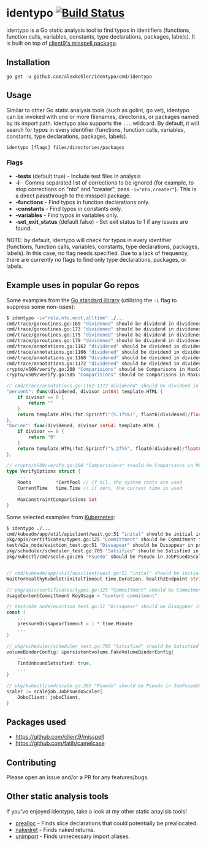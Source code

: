 # identypo [![Build Status](https://travis-ci.com/alexkohler/identypo.svg?branch=master)](https://travis-ci.com/alexkohler/identypo)

identypo is a Go static analysis tool to find typos in identifiers (functions, function calls, variables, constants, type declarations, packages, labels). It is built on top of [client9's misspell package](https://github.com/client9/misspell).

## Installation

    go get -u github.com/alexkohler/identypo/cmd/identypo

## Usage

Similar to other Go static analysis tools (such as golint, go vet), identypo can be invoked with one or more filenames, directories, or packages named by its import path. Identypo also supports the `...` wildcard. By default, it will search for typos in every identifier (functions, function calls, variables, constants, type declarations, packages, labels).

    identypo [flags] files/directories/packages

### Flags
- **-tests** (default true) - Include test files in analysis
- **-i** - Comma separated list of corrections to be ignored (for example, to stop corrections on "nto" and "creater", pass `-i="nto,creater"`). This is a direct passthrough to the misspell package.
- **-functions** - Find typos in function declarations only.
- **-constants** - Find typos in constants only.
- **-variables** - Find typos in variables only.
- **-set_exit_status** (default false) - Set exit status to 1 if any issues are found.

NOTE: by default, identypo will check for typos in every identifier (functions, function calls, variables, constants, type declarations, packages, labels). In this case, no flag needs specified. Due to a lack of frequency, there are currently no flags to find only type declarations, packages, or labels.

## Example uses in popular Go repos


Some examples from the [Go standard library](https://github.com/golang/go) (utilizing the `-i` flag to suppress some non-isses):

```Bash
$ identypo -i="rela,nto,onot,alltime" ./...
cmd/trace/goroutines.go:169 "dividened" should be dividend in dividened
cmd/trace/goroutines.go:173 "dividened" should be dividend in dividened
cmd/trace/goroutines.go:175 "dividened" should be dividend in dividened
cmd/trace/goroutines.go:179 "dividened" should be dividend in dividened
cmd/trace/annotations.go:1162 "dividened" should be dividend in dividened
cmd/trace/annotations.go:1166 "dividened" should be dividend in dividened
cmd/trace/annotations.go:1168 "dividened" should be dividend in dividened
cmd/trace/annotations.go:1172 "dividened" should be dividend in dividened
crypto/x509/verify.go:208 "Comparisions" should be Comparisons in MaxConstraintComparisions
crypto/x509/verify.go:585 "Comparisions" should be Comparisons in MaxConstraintComparisions
```

```Go
// cmd/trace/annotations.go:1162-1172 dividened" should be dividend in dividened
"percent": func(dividened, divisor int64) template.HTML {
	if divisor == 0 {
		return ""
	}
	return template.HTML(fmt.Sprintf("(%.1f%%)", float6(dividened)/float64(divisor)*100))
},
"barLen": func(dividened, divisor int64) template.HTML {
	if divisor == 0 {
		return "0"
	}
	return template.HTML(fmt.Sprintf("%.2f%%", float6(dividened)/float64(divisor)*100))
},

// crypto/x509/verify.go:208 "Comparisions" should be Comparisons in MaxConstraintComparisions
type VerifyOptions struct {
	...
	Roots         *CertPool // if nil, the system roots are used
	CurrentTime   time.Time // if zero, the current time is used
	...
	MaxConstraintComparisions int
}
```

Some selected examples from [Kubernetes](https://github.com/kubernetes/kubernetes):
```Bash
$ identypo ./...
cmd/kubeadm/app/util/apiclient/wait.go:51 "inital" should be initial in initalTimeout
pkg/apis/certificates/types.go:125 "Committment" should be Commitment in UsageContentCommittment
test/e2e_node/eviction_test.go:51 "Dissapear" should be Disappear in pressureDissapearTimeout
pkg/scheduler/scheduler_test.go:705 "Satsified" should be Satisfied in FindUnboundSatsified
pkg/kubectl/cmd/scale.go:265 "Psuedo" should be Pseudo in JobPsuedoScaler
```

```Go

// cmd/kubeadm/app/util/apiclient/wait.go:51 "inital" should be initial in initalTimeout
WaitForHealthyKubelet(initalTimeout time.Duration, healthzEndpoint string) error

// pkg/apis/certificates/types.go:125 "Committment" should be Commitment in UsageContentCommittment
UsageContentCommittment KeyUsage = "content commitment"

// test/e2e_node/eviction_test.go:51 "Dissapear" should be Disappear in pressureDissapearTimeout
const (
	...
	pressureDissapearTimeout = 1 * time.Minute
	...
)

// pkg/scheduler/scheduler_test.go:705 "Satsified" should be Satisfied in FindUnboundSatsified
volumeBinderConfig: &persistentvolume.FakeVolumeBinderConfig{
	...
	FindUnboundSatsified: true,
	...
}

// pkg/kubectl/cmd/scale.go:265 "Psuedo" should be Pseudo in JobPsuedoScaler
scaler := scalejob.JobPsuedoScaler{
	JobsClient: jobsClient,
}
```




## Packages used
- https://github.com/client9/misspell
- https://github.com/fatih/camelcase



## Contributing

Please open an issue and/or a PR for any features/bugs. 


## Other static analysis tools

If you've enjoyed identypo, take a look at my other static anaylsis tools!
- [prealloc](https://github.com/alexkohler/prealloc) - Finds slice declarations that could potentially be preallocated.
- [nakedret](https://github.com/alexkohler/nakedret) - Finds naked returns.
- [unimport](https://github.com/alexkohler/unimport) - Finds unnecessary import aliases.